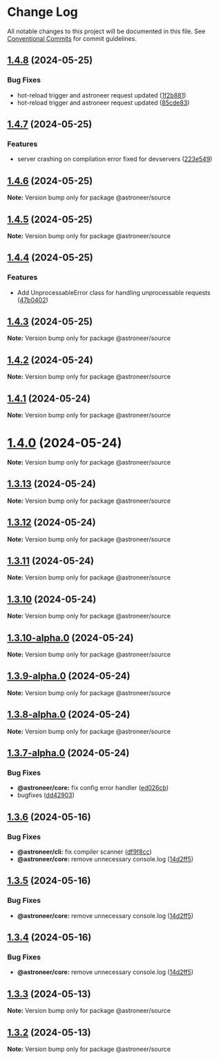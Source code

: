 # Change Log

All notable changes to this project will be documented in this file.
See [Conventional Commits](https://conventionalcommits.org) for commit guidelines.

## [1.4.8](https://github.com/lukearch/astroneer/compare/v1.4.7...v1.4.8) (2024-05-25)

### Bug Fixes

- hot-reload trigger and astroneer request updated ([1f2b881](https://github.com/lukearch/astroneer/commit/1f2b881c56495d56b433c528f05d3e2ff6b78df0))
- hot-reload trigger and astroneer request updated ([85cde83](https://github.com/lukearch/astroneer/commit/85cde8382a18b45ac7efd8e99757187c4633d0be))

## [1.4.7](https://github.com/lukearch/astroneer/compare/v1.4.6...v1.4.7) (2024-05-25)

### Features

- server crashing on compilation error fixed for devservers ([223e549](https://github.com/lukearch/astroneer/commit/223e5498c0dbc1a5b21e5e6d40b9a7b060b7a828))

## [1.4.6](https://github.com/lukearch/astroneer/compare/v1.4.5...v1.4.6) (2024-05-25)

**Note:** Version bump only for package @astroneer/source

## [1.4.5](https://github.com/lukearch/astroneer/compare/v1.4.4...v1.4.5) (2024-05-25)

**Note:** Version bump only for package @astroneer/source

## [1.4.4](https://github.com/lukearch/astroneer/compare/v1.4.3...v1.4.4) (2024-05-25)

### Features

- Add UnprocessableError class for handling unprocessable requests ([47b0402](https://github.com/lukearch/astroneer/commit/47b0402232e7348bc9d8937d7cb20a2d3e40d048))

## [1.4.3](https://github.com/lukearch/astroneer/compare/v1.4.2...v1.4.3) (2024-05-25)

**Note:** Version bump only for package @astroneer/source

## [1.4.2](https://github.com/lukearch/astroneer/compare/v1.4.1...v1.4.2) (2024-05-24)

**Note:** Version bump only for package @astroneer/source

## [1.4.1](https://github.com/lukearch/astroneer/compare/v1.4.0...v1.4.1) (2024-05-24)

**Note:** Version bump only for package @astroneer/source

# [1.4.0](https://github.com/lukearch/astroneer/compare/v1.3.13...v1.4.0) (2024-05-24)

**Note:** Version bump only for package @astroneer/source

## [1.3.13](https://github.com/lukearch/astroneer/compare/v1.3.12...v1.3.13) (2024-05-24)

**Note:** Version bump only for package @astroneer/source

## [1.3.12](https://github.com/lukearch/astroneer/compare/v1.3.10...v1.3.12) (2024-05-24)

**Note:** Version bump only for package @astroneer/source

## [1.3.11](https://github.com/lukearch/astroneer/compare/v1.3.10...v1.3.11) (2024-05-24)

**Note:** Version bump only for package @astroneer/source

## [1.3.10](https://github.com/lukearch/astroneer/compare/v1.3.10-alpha.0...v1.3.10) (2024-05-24)

**Note:** Version bump only for package @astroneer/source

## [1.3.10-alpha.0](https://github.com/lukearch/astroneer/compare/v1.3.9-alpha.0...v1.3.10-alpha.0) (2024-05-24)

**Note:** Version bump only for package @astroneer/source

## [1.3.9-alpha.0](https://github.com/lukearch/astroneer/compare/v1.3.8-alpha.0...v1.3.9-alpha.0) (2024-05-24)

**Note:** Version bump only for package @astroneer/source

## [1.3.8-alpha.0](https://github.com/lukearch/astroneer/compare/v1.3.7-alpha.0...v1.3.8-alpha.0) (2024-05-24)

**Note:** Version bump only for package @astroneer/source

## [1.3.7-alpha.0](https://github.com/lukearch/astroneer/compare/v1.3.6...v1.3.7-alpha.0) (2024-05-24)

### Bug Fixes

- **@astroneer/core:** fix config error handler ([ed026cb](https://github.com/lukearch/astroneer/commit/ed026cbec1d5f261c0b6c0ae2b7686eabfe06357))
- bugfixes ([dd42903](https://github.com/lukearch/astroneer/commit/dd429030a5d84a0077cd6201be8ae8421c867d59))

## [1.3.6](https://github.com/lukearch/astroneer/compare/v1.1.2...v1.3.6) (2024-05-16)

### Bug Fixes

- **@astroneer/cli:** fix compiler scanner ([df9f8cc](https://github.com/lukearch/astroneer/commit/df9f8ccca7c433ffa9c6cd558c85b8965c431375))
- **@astroneer/core:** remove unnecessary console.log ([14d2ff5](https://github.com/lukearch/astroneer/commit/14d2ff598fdcb03c0885772b7450638dc1c6208f))

## [1.3.5](https://github.com/lukearch/astroneer/compare/v1.1.2...v1.3.5) (2024-05-16)

### Bug Fixes

- **@astroneer/core:** remove unnecessary console.log ([14d2ff5](https://github.com/lukearch/astroneer/commit/14d2ff598fdcb03c0885772b7450638dc1c6208f))

## [1.3.4](https://github.com/lukearch/astroneer/compare/v1.1.2...v1.3.4) (2024-05-16)

### Bug Fixes

- **@astroneer/core:** remove unnecessary console.log ([14d2ff5](https://github.com/lukearch/astroneer/commit/14d2ff598fdcb03c0885772b7450638dc1c6208f))

## [1.3.3](https://github.com/lukearch/astroneer/compare/v1.1.2...v1.3.3) (2024-05-13)

**Note:** Version bump only for package @astroneer/source

## [1.3.2](https://github.com/lukearch/astroneer/compare/v1.1.2...v1.3.2) (2024-05-13)

**Note:** Version bump only for package @astroneer/source

